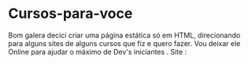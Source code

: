 # Cursos-para-voce
Bom galera decici criar uma página estática só em HTML, direcionando para alguns sites de alguns cursos que fiz e quero fazer. Vou deixar ele Online para ajudar o máximo de Dev's iniciantes . 
Site : 
